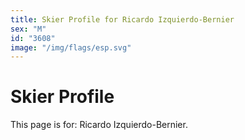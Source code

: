 ```yaml
---
title: Skier Profile for Ricardo Izquierdo-Bernier
sex: "M"
id: "3608"
image: "/img/flags/esp.svg" 
---
```


# Skier Profile

This page is for: Ricardo Izquierdo-Bernier.
    